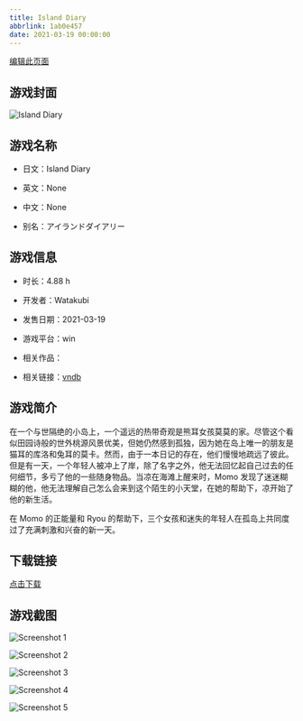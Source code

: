 ```yaml
---
title: Island Diary
abbrlink: 1ab0e457
date: 2021-03-19 00:00:00
---
```

[编辑此页面](https://github.com/ACG-3/ADV3-source/blob/main/source/_posts/games/Island%20Diary.md)

## 游戏封面

![Island Diary](https://pan.timero.xyz/d/onedrive/img_lib_001/Island%20Diary_cover.avif)


## 游戏名称

- 日文：Island Diary
- 英文：None
- 中文：None

- 别名：アイランドダイアリー


## 游戏信息

- 时长：4.88 h
- 开发者：Watakubi
- 发售日期：2021-03-19
- 游戏平台：win
- 相关作品：

- 相关链接：[vndb](https://vndb.org/v21436)


## 游戏简介

在一个与世隔绝的小岛上，一个遥远的热带奇观是熊耳女孩莫莫的家。尽管这个看似田园诗般的世外桃源风景优美，但她仍然感到孤独，因为她在岛上唯一的朋友是猫耳的库洛和兔耳的莫卡。然而，由于一本日记的存在，他们慢慢地疏远了彼此。但是有一天，一个年轻人被冲上了岸，除了名字之外，他无法回忆起自己过去的任何细节，多亏了他的一些随身物品。当凉在海滩上醒来时，Momo 发现了迷迷糊糊的他，他无法理解自己怎么会来到这个陌生的小天堂，在她的帮助下，凉开始了他的新生活。

在 Momo 的正能量和 Ryou 的帮助下，三个女孩和迷失的年轻人在孤岛上共同度过了充满刺激和兴奋的新一天。




## 下载链接

[点击下载](https://pan.timero.xyz/onedrive/adv_lib_001/Island%20Diary)


## 游戏截图


![Screenshot 1](https://pan.timero.xyz/d/onedrive/img_lib_001/Island%20Diary_Screenshot_1.avif)

![Screenshot 2](https://pan.timero.xyz/d/onedrive/img_lib_001/Island%20Diary_Screenshot_2.avif)

![Screenshot 3](https://pan.timero.xyz/d/onedrive/img_lib_001/Island%20Diary_Screenshot_3.avif)

![Screenshot 4](https://pan.timero.xyz/d/onedrive/img_lib_001/Island%20Diary_Screenshot_4.avif)

![Screenshot 5](https://pan.timero.xyz/d/onedrive/img_lib_001/Island%20Diary_Screenshot_5.avif)

